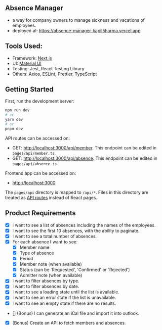 ## Absence Manager

- a way for company owners to manage sickness and vacations of employees.
- deployed at: https://absence-manager-kapil5harma.vercel.app

## Tools Used:

- Framework: [Next.js](https://nextjs.org/)
- UI: [Material UI](https://mui.com/)
- Testing: Jest, React Testing Library
- Others: Axios, ESLint, Prettier, TypeScript

## Getting Started

First, run the development server:

```bash
npm run dev
# or
yarn dev
# or
pnpm dev
```

API routes can be accessed on:

- GET: [http://localhost:3000/api/member](http://localhost:3000/api/member). This endpoint can be edited in `pages/api/member.ts`.
- GET: [http://localhost:3000/api/absence](http://localhost:3000/api/absence). This endpoint can be edited in `pages/api/absence.ts`.

Frontend app can be accessed on:

- [http://localhost:3000](http://localhost:3000)

The `pages/api` directory is mapped to `/api/*`. Files in this directory are treated as [API routes](https://nextjs.org/docs/api-routes/introduction) instead of React pages.

## Product Requirements

- [x] I want to see a list of absences including the names of the employees.
- [x] I want to see the first 10 absences, with the ability to paginate.
- [x] I want to see a total number of absences.
- [x] For each absence I want to see:
  - [x] Member name
  - [x] Type of absence
  - [x] Period
  - [x] Member note (when available)
  - [x] Status (can be 'Requested', 'Confirmed' or 'Rejected')
  - [x] Admitter note (when available)
- [x] I want to filter absences by type.
- [x] I want to filter absences by date.
- [x] I want to see a loading state until the list is available.
- [x] I want to see an error state if the list is unavailable.
- [x] I want to see an empty state if there are no results.
- [] (Bonus) I can generate an iCal file and import it into outlook.
- [x] (Bonus) Create an API to fetch members and absences.
